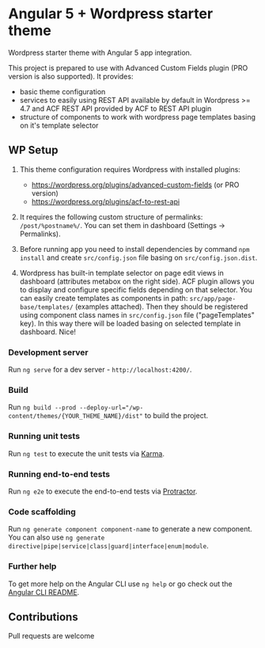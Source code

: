 # Angular 5 + Wordpress starter theme

Wordpress starter theme with Angular 5 app integration.

This project is prepared to use with Advanced Custom Fields plugin (PRO version is also supported). It provides:
- basic theme configuration
- services to easily using REST API available by default in Wordpress >= 4.7 and ACF REST API provided by ACF to REST API plugin
- structure of components to work with wordpress page templates basing on it's template selector

## WP Setup

1. This theme configuration requires Wordpress with installed plugins:
   - https://wordpress.org/plugins/advanced-custom-fields (or PRO version)
   - https://wordpress.org/plugins/acf-to-rest-api

2. It requires the following custom structure of permalinks: `/post/%postname%/`. You can set them in dashboard (Settings -> Permalinks).

3. Before running app you need to install dependencies by command `npm install` and create `src/config.json` file basing on `src/config.json.dist`.

4. Wordpress has built-in template selector on page edit views in dashboard (attributes metabox on the right side). ACF plugin allows you to display and configure specific fields depending on that selector. You can easily create templates as components in path: `src/app/page-base/templates/` (examples attached). Then they should be registered using component class names in `src/config.json` file ("pageTemplates" key). In this way there will be loaded basing on selected template in dashboard. Nice!

### Development server

Run `ng serve` for a dev server - `http://localhost:4200/`.

### Build

Run `ng build --prod --deploy-url="/wp-content/themes/{YOUR_THEME_NAME}/dist"` to build the project. 

### Running unit tests

Run `ng test` to execute the unit tests via [Karma](https://karma-runner.github.io).

### Running end-to-end tests

Run `ng e2e` to execute the end-to-end tests via [Protractor](http://www.protractortest.org/).

### Code scaffolding

Run `ng generate component component-name` to generate a new component. You can also use `ng generate directive|pipe|service|class|guard|interface|enum|module`.

### Further help

To get more help on the Angular CLI use `ng help` or go check out the [Angular CLI README](https://github.com/angular/angular-cli/blob/master/README.md).


## Contributions

Pull requests are welcome